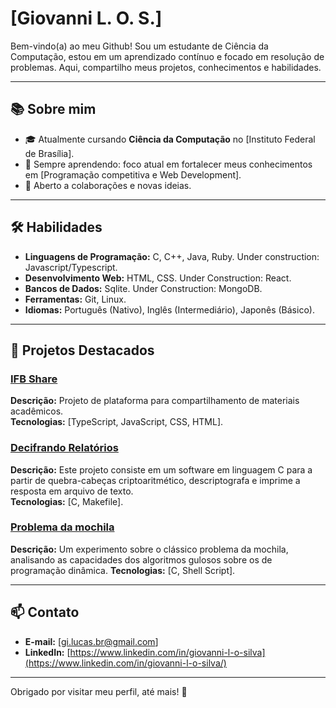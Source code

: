 # [Giovanni L. O. S.]  

Bem-vindo(a) ao meu Github! Sou um estudante de Ciência da Computação, estou em um aprendizado contínuo e focado em resolução de problemas. Aqui, compartilho meus projetos, conhecimentos e habilidades.  

---

## 📚 Sobre mim  
- 🎓 Atualmente cursando **Ciência da Computação** no [Instituto Federal de Brasília].  
- 🌱 Sempre aprendendo: foco atual em fortalecer meus conhecimentos em [Programação competitiva e Web Development].  
- 🤝 Aberto a colaborações e novas ideias.  

---

## 🛠️ Habilidades  
- **Linguagens de Programação:** C, C++, Java, Ruby. Under construction: Javascript/Typescript. 
- **Desenvolvimento Web:** HTML, CSS. Under Construction: React.  
- **Bancos de Dados:** Sqlite. Under Construction: MongoDB.  
- **Ferramentas:** Git, Linux.  
- **Idiomas:** Português (Nativo), Inglês (Intermediário), Japonês (Básico).  

---

## 📂 Projetos Destacados  

### [IFB Share](https://github.com/Giovanni-LOS/ifbshare-back/https://github.com/Giovanni-LOS/ifbshare-front)  
**Descrição:** Projeto de plataforma para compartilhamento de materiais acadêmicos.  
**Tecnologias:** [TypeScript, JavaScript, CSS, HTML].  

### [Decifrando Relatórios](https://github.com/Giovanni-LOS/Deciphering-Reports)  
**Descrição:** Este projeto consiste em um software em linguagem C para a partir de quebra-cabeças criptoaritmético, descriptografa e imprime a resposta em arquivo de texto.  
**Tecnologias:** [C, Makefile].  

### [Problema da mochila](https://github.com/Giovanni-LOS/problema_mochila)  
**Descrição:** Um experimento sobre o clássico problema da mochila, analisando as capacidades dos algoritmos gulosos sobre os de programação dinâmica.
**Tecnologias:** [C, Shell Script].  

---

## 📫 Contato  
- **E-mail:** [gi.lucas.br@gmail.com]  
- **LinkedIn:** [https://www.linkedin.com/in/giovanni-l-o-silva](https://www.linkedin.com/in/giovanni-l-o-silva/)  

---

Obrigado por visitar meu perfil, até mais! 🚀
